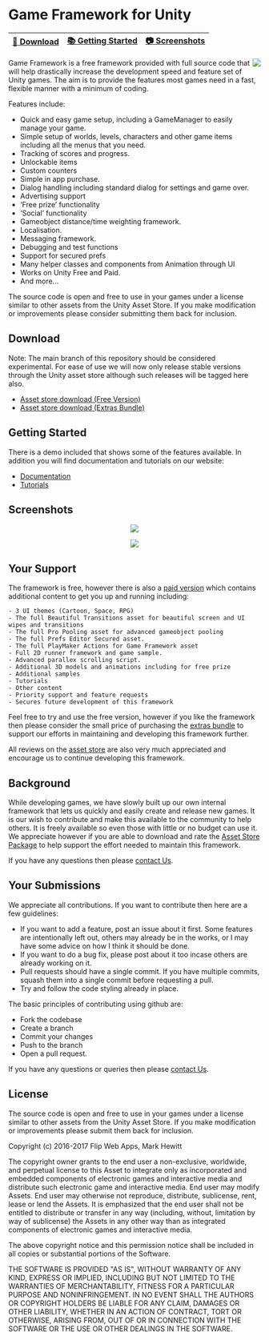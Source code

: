 # Game Framework for Unity
| [:rocket: Download](#download) | [:books: Getting Started](#getting-started) | [:camera: Screenshots](#screenshots) |
| --------------- | -------- | ----------- |
<img src="http://www.flipwebapps.com/wp-content/uploads/2016/01/feature-2-300x224.png" align="right"/>
Game Framework is a free framework provided with full source code that will help drastically increase the development speed and feature set of Unity games. The aim is to provide the features most games need in a fast, flexible manner with a minimum of coding.

Features include:

* Quick and easy game setup, including a GameManager to easily manage your game.
* Simple setup of worlds, levels, characters and other game items including all the menus that you need.
* Tracking of scores and progress.
* Unlockable items
* Custom counters
* Simple in app purchase.
* Dialog handling including standard dialog for settings and game over.
* Advertising support
* ‘Free prize’ functionality
* ‘Social’ functionality
* Gameobject distance/time weighting framework.
* Localisation.
* Messaging framework.
* Debugging and test functions
* Support for secured prefs 
* Many helper classes and components from Animation through UI
* Works on Unity Free and Paid.
* And more...

The source code is open and free to use in your games under a license similar to other assets from the Unity Asset Store. If you make modification or improvements please consider submitting them back for inclusion.

## Download
Note: The main branch of this repository should be considered experimental. For ease of use we will now only release stable versions through the Unity asset store although such releases will be tagged here also.

* [Asset store download (Free Version)](https://www.assetstore.unity3d.com/#!/content/55334?aid=1011lGnE)
* [Asset store download (Extras Bundle)](https://www.assetstore.unity3d.com/#!/content/50893?aid=1011lGnE)

## Getting Started
There is a demo included that shows some of the features available. In addition you will find documentation and tutorials on our website:

* [Documentation](http://www.flipwebapps.com/game-framework/)
* [Tutorials](http://www.flipwebapps.com/game-framework/tutorials/)

## Screenshots

<p align="center">
  <img src="http://www.flipwebapps.com/wp-content/uploads/2016/01/Menu-After.png" />
</p>

<p align="center">
  <img src="http://www.flipwebapps.com/wp-content/uploads/2016/01/Game-After.png" />
</p>

## Your Support
The framework is free, however there is also a [paid version](https://www.assetstore.unity3d.com/#!/content/50893?aid=1011lGnE) which contains additional content to get you up and running including:

	- 3 UI themes (Cartoon, Space, RPG)
	- The full Beautiful Transitions asset for beautiful screen and UI wipes and transitions
	- The full Pro Pooling asset for advanced gameobject pooling
	- The full Prefs Editor Secured asset.
	- The full PlayMaker Actions for Game Framework asset
	- Full 2D runner framework and game sample.
	- Advanced parallex scrolling script.
	- Additional 3D models and animations including for free prize
	- Additional samples
	- Tutorials
	- Other content
	- Priority support and feature requests
	- Secures future development of this framework
	
Feel free to try and use the free version, however if you like the framework then please consider the small price of purchasing the 
[extras bundle](https://www.assetstore.unity3d.com/#!/content/50893?aid=1011lGnE) to support our efforts in maintaining and developing this framework further. 

All reviews on the [asset store](https://www.assetstore.unity3d.com/#!/content/55334?aid=1011lGnE) are also very much appreciated and encourage us to continue developing this framework.

## Background
While developing games, we have slowly built up our own internal framework that lets us quickly and easily create and release new games. It is our wish to contribute and make this available to the community to help others. It is freely available so even those with little or no budget can use it. We appreciate however if you are able to download and rate the [Asset Store Package](http://u3d.as/mtk) to help support the effort needed to maintain this framework.

If you have any questions then please [contact Us](http://www.flipwebapps.com/contact/).

## Your Submissions

We appreciate all contributions. If you want to contribute then here are a few guidelines:

* If you want to add a feature, post an issue about it first. Some features are intentionally left out, others may already be in the works, or I may have some advice on how I think it should be done.
* If you want to do a bug fix, please post about it too incase others are already working on it.
* Pull requests should have a single commit. If you have multiple commits, squash them into a single commit before requesting a pull.
* Try and follow the code styling already in place.

The basic principles of contributing using github are:
* Fork the codebase
* Create a branch
* Commit your changes
* Push to the branch
* Open a pull request.

If you have any questions or queries then please  [contact Us](http://www.flipwebapps.com/contact/).

## License

The source code is open and free to use in your games under a license similar to other assets from the Unity Asset Store. If you make modification or improvements please submit them back for inclusion.

Copyright (c) 2016-2017 Flip Web Apps, Mark Hewitt

The copyright owner grants to the end user a non-exclusive, worldwide, and perpetual license to this Asset to integrate only as incorporated and embedded components of electronic games and interactive media and distribute such electronic game and interactive media. End user may modify Assets. End user may otherwise not reproduce, distribute, sublicense, rent, lease or lend the Assets. It is emphasized that the end user shall not be entitled to distribute or transfer in any way (including, without, limitation by way of sublicense) the Assets in any other way than as integrated components of electronic games and interactive media. 

The above copyright notice and this permission notice shall be included in all copies or substantial portions of the Software.

THE SOFTWARE IS PROVIDED "AS IS", WITHOUT WARRANTY OF ANY KIND, EXPRESS OR IMPLIED, INCLUDING BUT NOT LIMITED TO THE WARRANTIES OF MERCHANTABILITY, FITNESS FOR A PARTICULAR PURPOSE AND NONINFRINGEMENT. IN NO EVENT SHALL THE AUTHORS OR COPYRIGHT HOLDERS BE LIABLE FOR ANY CLAIM, DAMAGES OR OTHER LIABILITY, WHETHER IN AN ACTION OF CONTRACT, TORT OR OTHERWISE, ARISING FROM, OUT OF OR IN CONNECTION WITH THE SOFTWARE OR THE USE OR OTHER DEALINGS IN THE SOFTWARE.
